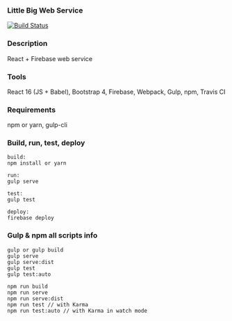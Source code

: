 ### Little Big Web Service 
[![Build Status](https://travis-ci.org/twistezo/little-big-web-service.svg?branch=master)](https://travis-ci.org/twistezo/little-big-web-service)

### Description
React + Firebase web service

### Tools
React 16 (JS + Babel), Bootstrap 4, Firebase, Webpack, Gulp, npm, Travis CI

### Requirements
npm or yarn, gulp-cli

### Build, run, test, deploy
```
build:
npm install or yarn

run: 
gulp serve

test:
gulp test

deploy:
firebase deploy
```

### Gulp & npm all scripts info
```
gulp or gulp build
gulp serve
gulp serve:dist
gulp test
gulp test:auto

npm run build 
npm run serve 
npm run serve:dist
npm run test // with Karma
npm run test:auto // with Karma in watch mode
```